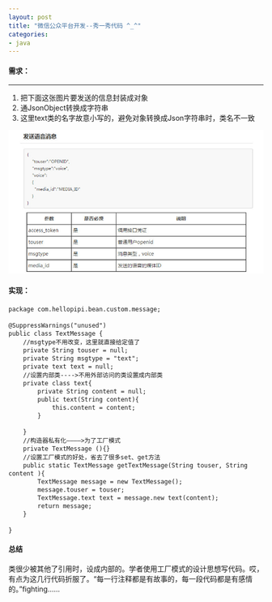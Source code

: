 ```yaml
---
layout: post
title: "微信公众平台开发--秀一秀代码 ^_^"
categories:
- java
---
```


#### 需求： ####
****
1. 把下面这张图片要发送的信息封装成对象
2. 通JsonObject转换成字符串
3. 这里text类的名字故意小写的，避免对象转换成Json字符串时，类名不一致


![](/img/custom_message.jpg)

#### 实现： ####

	package com.hellopipi.bean.custom.message;
	
	@SuppressWarnings("unused")
	public class TextMessage {
		//msgtype不用改变，这里就直接给定值了
		private String touser = null;
	    private String msgtype = "text";
	    private text text = null;
	    //设置内部类---->不用外部访问的类设置成内部类
	    private class text{
	    	private String content = null;
			public text(String content){
				this.content = content;
			}
	    	
	    }
	    //构造器私有化————>为了工厂模式
		private TextMessage (){}
		//设置工厂模式的好处，省去了很多set、get方法
		public static TextMessage getTextMessage(String touser, String content ){
			TextMessage message = new TextMessage();
			message.touser = touser;
			TextMessage.text text = message.new text(content);
			return message;
		}
	
	}

#### 总结 ####

类很少被其他了引用时，设成内部的。学者使用工厂模式的设计思想写代码。哎，有点为这几行代码折服了。“每一行注释都是有故事的，每一段代码都是有感情的。”fighting......